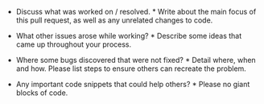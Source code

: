 * Discuss what was worked on / resolved. *
Write about the main focus of this pull request, as well as any unrelated changes to code.

* What other issues arose while working? *
Describe some ideas that came up throughout your process.

* Where some bugs discovered that were not fixed? *
Detail where, when and how.  Please list steps to ensure others can recreate the problem.

* Any important code snippets that could help others? *
Please no giant blocks of code.
